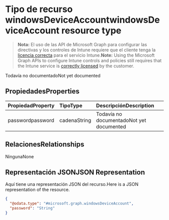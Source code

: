 # <a name="windowsdeviceaccount-resource-type"></a><span data-ttu-id="89e3f-101">Tipo de recurso windowsDeviceAccount</span><span class="sxs-lookup"><span data-stu-id="89e3f-101">windowsDeviceAccount resource type</span></span>

> <span data-ttu-id="89e3f-102">**Nota:** El uso de las API de Microsoft Graph para configurar las directivas y los controles de Intune requiere que el cliente tenga la [licencia correcta](https://go.microsoft.com/fwlink/?linkid=839381) para el servicio Intune.</span><span class="sxs-lookup"><span data-stu-id="89e3f-102">**Note:** Using the Microsoft Graph APIs to configure Intune controls and policies still requires that the Intune service is [correctly licensed](https://go.microsoft.com/fwlink/?linkid=839381) by the customer.</span></span>

<span data-ttu-id="89e3f-103">Todavía no documentado</span><span class="sxs-lookup"><span data-stu-id="89e3f-103">Not yet documented</span></span>
## <a name="properties"></a><span data-ttu-id="89e3f-104">Propiedades</span><span class="sxs-lookup"><span data-stu-id="89e3f-104">Properties</span></span>
|<span data-ttu-id="89e3f-105">Propiedad</span><span class="sxs-lookup"><span data-stu-id="89e3f-105">Property</span></span>|<span data-ttu-id="89e3f-106">Tipo</span><span class="sxs-lookup"><span data-stu-id="89e3f-106">Type</span></span>|<span data-ttu-id="89e3f-107">Descripción</span><span class="sxs-lookup"><span data-stu-id="89e3f-107">Description</span></span>|
|:---|:---|:---|
|<span data-ttu-id="89e3f-108">password</span><span class="sxs-lookup"><span data-stu-id="89e3f-108">password</span></span>|<span data-ttu-id="89e3f-109">cadena</span><span class="sxs-lookup"><span data-stu-id="89e3f-109">String</span></span>|<span data-ttu-id="89e3f-110">Todavía no documentado</span><span class="sxs-lookup"><span data-stu-id="89e3f-110">Not yet documented</span></span>|

## <a name="relationships"></a><span data-ttu-id="89e3f-111">Relaciones</span><span class="sxs-lookup"><span data-stu-id="89e3f-111">Relationships</span></span>
<span data-ttu-id="89e3f-112">Ninguna</span><span class="sxs-lookup"><span data-stu-id="89e3f-112">None</span></span>
## <a name="json-representation"></a><span data-ttu-id="89e3f-113">Representación JSON</span><span class="sxs-lookup"><span data-stu-id="89e3f-113">JSON Representation</span></span>
<span data-ttu-id="89e3f-114">Aquí tiene una representación JSON del recurso.</span><span class="sxs-lookup"><span data-stu-id="89e3f-114">Here is a JSON representation of the resource.</span></span>
<!-- {
  "blockType": "resource",
  "keyProperty": "id",
  "@odata.type": "microsoft.graph.windowsDeviceAccount"
}
-->
``` json
{
  "@odata.type": "#microsoft.graph.windowsDeviceAccount",
  "password": "String"
}
```



